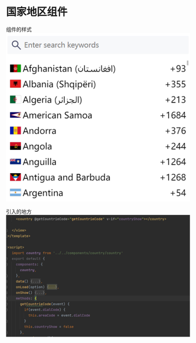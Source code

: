 # 国家地区组件
组件的样式
![示例图片](https://github.com/1880809/country-components/blob/main/e.png)

引入的地方
![示例图片](https://github.com/1880809/country-components/blob/main/e2.png)
